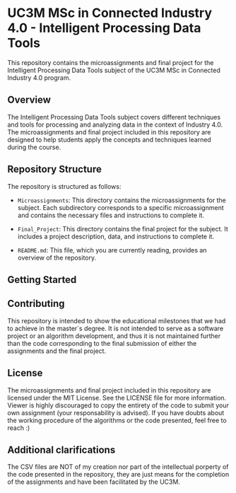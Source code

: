 # UC3M MSc in Connected Industry 4.0 - Intelligent Processing Data Tools

This repository contains the microassignments and final project for the Intelligent Processing Data Tools subject of the UC3M MSc in Connected Industry 4.0 program.

## Overview

The Intelligent Processing Data Tools subject covers different techniques and tools for processing and analyzing data in the context of Industry 4.0. The microassignments and final project included in this repository are designed to help students apply the concepts and techniques learned during the course.

## Repository Structure

The repository is structured as follows:

- `Microassignments`: This directory contains the microassignments for the subject. Each subdirectory corresponds to a specific microassignment and contains the necessary files and instructions to complete it.

- `Final_Project`: This directory contains the final project for the subject. It includes a project description, data, and instructions to complete it.

- `README.md`: This file, which you are currently reading, provides an overview of the repository.

## Getting Started

## Contributing
This repository is intended to show the educational milestones that we had to achieve in the master´s degree. It is not intended to serve as a software project or an algorithm development, and thus it is not maintained further than the code corresponding to the final submission of either the assignments and the final project.

## License
The microassignments and final project included in this repository are licensed under the MIT License. See the LICENSE file for more information. Viewer is highly discouraged to copy the entirety of the code to submit your own assignment (your responsability is advised). If you have doubts about the working procedure of the algorithms or the code presented, feel free to reach :)

## Additional clarifications
The CSV files are NOT of my creation nor part of the intellectual porperty of the code presented in the repository, they are just means for the completion of the assignments and have been facilitated by the UC3M. 
